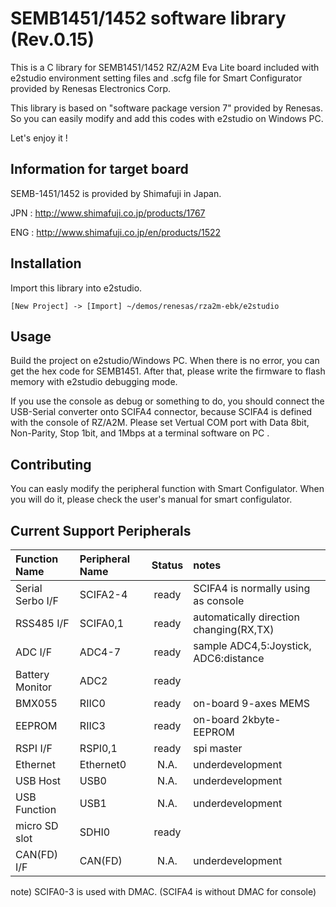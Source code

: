 # SEMB1451/1452 software library (Rev.0.15)

This is a C library for SEMB1451/1452 RZ/A2M Eva Lite board
included with e2studio environment setting files and .scfg file
for Smart Configurator provided by Renesas Electronics Corp.
  
This library is based on "software package version 7" provided by Renesas.
So you can easily modify and add this codes with e2studio on Windows PC.

  
Let's enjoy it !

## Information for target board

SEMB-1451/1452 is provided by Shimafuji in Japan.
  
JPN : http://www.shimafuji.co.jp/products/1767
  
ENG : http://www.shimafuji.co.jp/en/products/1522

## Installation

Import this library into e2studio.

```e2studio
[New Project] -> [Import] ~/demos/renesas/rza2m-ebk/e2studio
```

## Usage

Build the project on e2studio/Windows PC.
When there is no error, you can get the hex code for SEMB1451.
After that, please write the firmware to flash memory with e2studio debugging mode.
  
If you use the console as debug or something to do,
you should connect the USB-Serial converter onto SCIFA4 connector,
because SCIFA4 is defined with the console of RZ/A2M.
Please set Vertual COM port with Data 8bit, Non-Parity, Stop 1bit, and 1Mbps at a terminal software on PC .

## Contributing

You can easly modify the peripheral function with Smart Configulator.
When you will do it, please check the user's manual for smart configulator.

## Current Support Peripherals

|Function Name        | Peripheral Name | Status | notes |
|:--------------------|:----------------|:------:|:------|
|Serial Serbo I/F     |SCIFA2-4         | ready  | SCIFA4 is normally using as console     |
|RSS485 I/F           |SCIFA0,1         | ready  | automatically direction changing(RX,TX) | 
|ADC I/F              |ADC4-7           | ready  | sample ADC4,5:Joystick, ADC6:distance   |
|Battery Monitor      |ADC2             | ready  | |
|BMX055               |RIIC0            | ready  | on-board 9-axes MEMS |
|EEPROM               |RIIC3            | ready  | on-board 2kbyte-EEPROM |
|RSPI I/F             |RSPI0,1          | ready  | spi master |
|Ethernet             |Ethernet0        | N.A.   | underdevelopment |
|USB Host             |USB0             | N.A.   | underdevelopment |
|USB Function         |USB1             | N.A.   | underdevelopment |
|micro SD slot        |SDHI0            | ready  | |
|CAN(FD) I/F          |CAN(FD)          | N.A.   | underdevelopment |
  
note) SCIFA0-3 is used with DMAC. (SCIFA4 is without DMAC for console)
